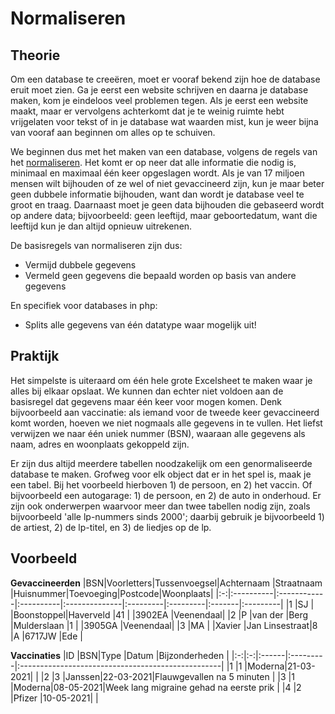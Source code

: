# Normaliseren

## Theorie

Om een database te creeëren, moet er vooraf bekend zijn hoe de database eruit moet zien. 
Ga je eerst een website schrijven en daarna je database maken, kom je eindeloos veel
problemen tegen. Als je eerst een website maakt, maar er vervolgens achterkomt dat je
te weinig ruimte hebt vrijgelaten voor tekst of in je database wat waarden mist, kun
je weer bijna van vooraf aan beginnen om alles op te schuiven.

We beginnen dus met het maken van een database, volgens de regels van het 
[normaliseren](https://nl.wikipedia.org/wiki/Databasenormalisatie).
Het komt er op neer dat alle informatie die nodig is, minimaal en maximaal één keer
opgeslagen wordt. Als je van 17 miljoen mensen wilt bijhouden of ze wel of niet
gevaccineerd zijn, kun je maar beter geen dubbele informatie bijhouden, want dan wordt
je database veel te groot en traag. Daarnaast moet je geen data bijhouden die gebaseerd
wordt op andere data; bijvoorbeeld: geen leeftijd, maar geboortedatum, want die 
leeftijd kun je dan altijd opnieuw uitrekenen.

De basisregels van normaliseren zijn dus:
- Vermijd dubbele gegevens
- Vermeld geen gegevens die bepaald worden op basis van andere gegevens

En specifiek voor databases in php:
- Splits alle gegevens van één datatype waar mogelijk uit!

## Praktijk

Het simpelste is uiteraard om één hele grote Excelsheet te maken waar je alles bij
elkaar opslaat. We kunnen dan echter niet voldoen aan de basisregel dat gegevens maar
één keer voor mogen komen. Denk bijvoorbeeld aan vaccinatie: als iemand voor de
tweede keer gevaccineerd komt worden, hoeven we niet nogmaals alle gegevens in te
vullen. Het liefst verwijzen we naar één uniek nummer (BSN), waaraan alle gegevens
als naam, adres en woonplaats gekoppeld zijn.

Er zijn dus altijd meerdere tabellen noodzakelijk om een genormaliseerde database
te maken. Grofweg voor elk object dat er in het spel is, maak je een tabel.
Bij het voorbeeld hierboven 1) de persoon, en 2) het vaccin. Of bijvoorbeeld een
autogarage: 1) de persoon, en 2) de auto in onderhoud. Er zijn ook onderwerpen
waarvoor meer dan twee tabellen nodig zijn, zoals bijvoorbeeld 'alle lp-nummers
sinds 2000'; daarbij gebruik je bijvoorbeeld 1) de artiest, 2) de lp-titel, en 
3) de liedjes op de lp.

## Voorbeeld

**Gevaccineerden**
|BSN|Voorletters|Tussenvoegsel|Achternaam |Straatnaam     |Huisnummer|Toevoeging|Postcode|Woonplaats|
|:-:|:----------|:------------|:----------|:--------------|:---------|:---------|:-------|:---------|
|1  |SJ         |             |Boonstoppel|Haverveld      |41        |          |3902EA  |Veenendaal|
|2  |P          |van der      |Berg       |Mulderslaan    |1         |          |3905GA  |Veenendaal|
|3  |MA         |             |Xavier     |Jan Linsestraat|8         |A         |6717JW  |Ede       |

**Vaccinaties**
|ID |BSN|Type   |Datum     |Bijzonderheden                                     |
|:-:|:-:|:------|:---------|:--------------------------------------------------|
|1  |1  |Moderna|21-03-2021|                                                   |
|2  |3  |Janssen|22-03-2021|Flauwgevallen na 5 minuten                         |
|3  |1  |Moderna|08-05-2021|Week lang migraine gehad na eerste prik            |
|4  |2  |Pfizer |10-05-2021|                                                   |
